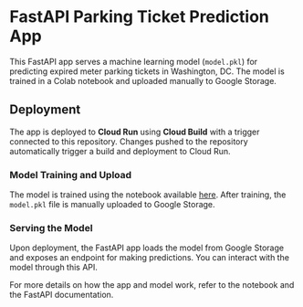 # FastAPI Parking Ticket Prediction App

This FastAPI app serves a machine learning model (`model.pkl`) for predicting expired meter parking tickets in Washington, DC. The model is trained in a Colab notebook and uploaded manually to Google Storage.

## Deployment

The app is deployed to **Cloud Run** using **Cloud Build** with a trigger connected to this repository. Changes pushed to the repository automatically trigger a build and deployment to Cloud Run.

### Model Training and Upload

The model is trained using the notebook available [here](https://nbviewer.org/github/reedmarkham/meter-made/blob/main/meter_made.ipynb). After training, the `model.pkl` file is manually uploaded to Google Storage.

### Serving the Model

Upon deployment, the FastAPI app loads the model from Google Storage and exposes an endpoint for making predictions. You can interact with the model through this API.

For more details on how the app and model work, refer to the notebook and the FastAPI documentation.